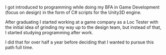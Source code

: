 I got introduced to programming while doing my BFA in Game Development (focus on design) in the form of C# scripts for the Unity3D engine.

After graduating I started working at a game company as a Loc Tester with the initial idea of grinding my way up to the design team, but instead of that, I started studying programming after work.

I did that for over half a year before deciding that I wanted to pursue this path full time.